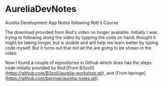 # AureliaDevNotes
Aurelia Development App Notes following Rob's Course

The download provided from Rod's video no longer avaliable. Initially I was trying to following along the video by typping the code on hand,
thought it might be taking longer, but is doable and will help me learn better by typing code myself. But it turns out that not all the 
are going to be shown in the video.

Now I found a couple of repositories in Github which does has the steps code initially provided by Rod:[From B3zo0]
(https://github.com/B3zo0/aurelia-workshop.git), and [From bpringe] (https://github.com/bpringe/aurelia-notes.git).

